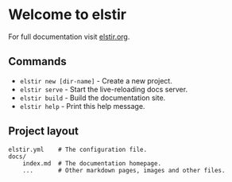# Welcome to elstir

For full documentation visit [elstir.org](https://www.elstir.org).

## Commands

* `elstir new [dir-name]` - Create a new project.
* `elstir serve` - Start the live-reloading docs server.
* `elstir build` - Build the documentation site.
* `elstir help` - Print this help message.

## Project layout

    elstir.yml    # The configuration file.
    docs/
        index.md  # The documentation homepage.
        ...       # Other markdown pages, images and other files.
